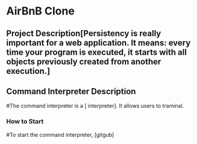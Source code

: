 # AirBnB Clone
## Project Description[Persistency is really important for a web application. It means: every time your program is executed, it starts with all objects previously created from another execution.]
## Command Interpreter Description
#The command interpreter is a [ interpreter]. It allows users to traminal.
### How to Start
#To start the command interpreter, [gitgub]
